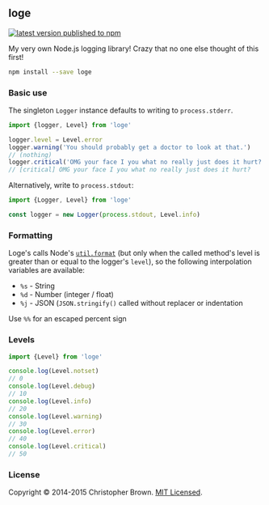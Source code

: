 ## loge

[![latest version published to npm](https://badge.fury.io/js/loge.svg)](https://www.npmjs.com/package/loge)

My very own Node.js logging library! Crazy that no one else thought of this first!

```sh
npm install --save loge
```


### Basic use

The singleton `Logger` instance defaults to writing to `process.stderr`.

```js
import {logger, Level} from 'loge'

logger.level = Level.error
logger.warning('You should probably get a doctor to look at that.')
// (nothing)
logger.critical('OMG your face I you what no really just does it hurt?')
// [critical] OMG your face I you what no really just does it hurt?
```

Alternatively, write to `process.stdout`:

```js
import {Logger, Level} from 'loge'

const logger = new Logger(process.stdout, Level.info)
```


### Formatting

Loge's calls Node's [`util.format`](http://nodejs.org/api/util.html#util_util_format_format) (but only when the called method's level is greater than or equal to the logger's `level`), so the following interpolation variables are available:

* `%s` - String
* `%d` - Number (integer / float)
* `%j` - JSON (`JSON.stringify()` called without replacer or indentation

Use `%%` for an escaped percent sign


### Levels

```js
import {Level} from 'loge'

console.log(Level.notset)
// 0
console.log(Level.debug)
// 10
console.log(Level.info)
// 20
console.log(Level.warning)
// 30
console.log(Level.error)
// 40
console.log(Level.critical)
// 50
```


### License

Copyright © 2014-2015 Christopher Brown.
[MIT Licensed](https://chbrown.github.io/licenses/MIT/#2014-2015).

